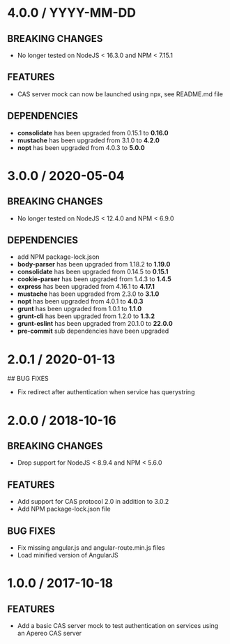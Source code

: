 # 4.0.0 / YYYY-MM-DD

## BREAKING CHANGES

- No longer tested on NodeJS &lt; 16.3.0 and NPM &lt; 7.15.1

## FEATURES

- CAS server mock can now be launched using npx, see README.md file

## DEPENDENCIES

- **consolidate** has been upgraded from 0.15.1 to **0.16.0**
- **mustache** has been upgraded from 3.1.0 to **4.2.0**
- **nopt** has been upgraded from 4.0.3 to **5.0.0**

# 3.0.0 / 2020-05-04

## BREAKING CHANGES

- No longer tested on NodeJS &lt; 12.4.0 and NPM &lt; 6.9.0

## DEPENDENCIES

- add NPM package-lock.json
- **body-parser** has been upgraded from 1.18.2 to **1.19.0**
- **consolidate** has been upgraded from 0.14.5 to **0.15.1**
- **cookie-parser** has been upgraded from 1.4.3 to **1.4.5**
- **express** has been upgraded from 4.16.1 to **4.17.1**
- **mustache** has been upgraded from 2.3.0 to **3.1.0**
- **nopt** has been upgraded from 4.0.1 to **4.0.3**
- **grunt** has been upgraded from 1.0.1 to **1.1.0**
- **grunt-cli** has been upgraded from 1.2.0 to **1.3.2**
- **grunt-eslint** has been upgraded from 20.1.0 to **22.0.0**
- **pre-commit** sub dependencies have been upgraded

# 2.0.1 / 2020-01-13

## BUG FIXES

- Fix redirect after authentication when service has querystring

# 2.0.0 / 2018-10-16

## BREAKING CHANGES

- Drop support for NodeJS < 8.9.4 and NPM < 5.6.0

## FEATURES

- Add support for CAS protocol 2.0 in addition to 3.0.2
- Add NPM package-lock.json file

## BUG FIXES

- Fix missing angular.js and angular-route.min.js files
- Load minified version of AngularJS

# 1.0.0 / 2017-10-18

## FEATURES

- Add a basic CAS server mock to test authentication on services using an Apereo CAS server
